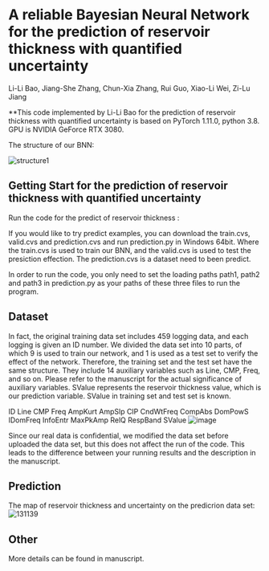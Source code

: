 # A reliable Bayesian Neural Network for the prediction of reservoir thickness with quantified uncertainty
Li-Li Bao, Jiang-She Zhang, Chun-Xia Zhang, Rui Guo, Xiao-Li Wei, Zi-Lu Jiang

**This code implemented by Li-Li Bao for the prediction of reservoir thickness with quantified uncertainty is based on PyTorch 1.11.0, python 3.8.
GPU is NVIDIA GeForce RTX 3080.

The structure of our BNN:

![structure1](https://user-images.githubusercontent.com/92556725/182527690-4ec3edb5-e06c-4cdd-8c0a-06fb31229288.jpg)

## Getting Start for the prediction of reservoir thickness with quantified uncertainty

Run the code for the predict of reservoir thickness :


If you would like to try predict examples, you can download the train.cvs, valid.cvs and prediction.cvs and run prediction.py in Windows 64bit. Where the train.cvs is used to train our BNN, and the valid.cvs is used to test the presiction effection. The prediction.cvs is a dataset need to been predict.

In order to run the code, you only need to set the loading paths path1, path2 and path3 in prediction.py as your paths of these three files to run the program.

## Dataset
In fact, the original training data set includes 459 logging data, and each logging is given an ID number. We divided the data set into 10 parts, of which 9 is used to train our network, and 1 is used as a test set to verify the effect of the network. Therefore, the training set and the test set have the same structure. They include 14 auxiliary variables such as Line, CMP, Freq, and so on. Please refer to the manuscript for the actual significance of auxiliary variables. SValue represents the reservoir thickness value, which is our prediction variable. SValue in training set and test set is known.

ID	Line	CMP	Freq	AmpKurt	AmpSlp	CIP	CndWtFreq	CompAbs	DomPowS	IDomFreq	InfoEntr	MaxPkAmp	RelQ	RespBand	SValue
![image](https://user-images.githubusercontent.com/92556725/182534564-8e0b9437-cafc-42e4-ba5d-b2622adc8285.png)


Since our real data is confidential, we modified the data set before uploaded the data set, but this does not affect the run of the code. This leads to the difference between your running results and the description in the manuscript.

## Prediction 
The map of reservoir thickness and uncertainty on the predicrion data set:
![131139](https://user-images.githubusercontent.com/92556725/182529230-dd6961ee-30b9-4e32-8b47-c4fb628a410c.png)

## Other
More details can be found in manuscript.

